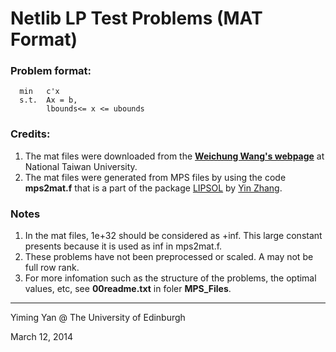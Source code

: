 Netlib LP Test Problems (MAT Format)
====================================

### Problem format:
```
  min   c'x 
  s.t.  Ax = b,
        lbounds<= x <= ubounds
```
### Credits:
1. The mat files were downloaded from the [**Weichung Wang's webpage**](http://www.math.ntu.edu.tw/~wwang/cola_lab/test_problems/netlib_lp/) at National Taiwan University.
2. The mat files were generated from MPS files by using the code **mps2mat.f** that is a part of the package [LIPSOL](http://www.caam.rice.edu/~zhang/lipsol/index.html) by [Yin Zhang](http://www.caam.rice.edu/~zhang/). 


### Notes
1. In the mat files, 1e+32 should be considered as +inf. This large constant presents because it is used as inf in mps2mat.f.
2. These problems have not been preprocessed or scaled. A may not be full row rank.
3. For more infomation such as the structure of the problems, the optimal values, etc, see **00readme.txt** in foler **MPS_Files**.  

- - -
Yiming Yan @ The University of Edinburgh

March 12, 2014
